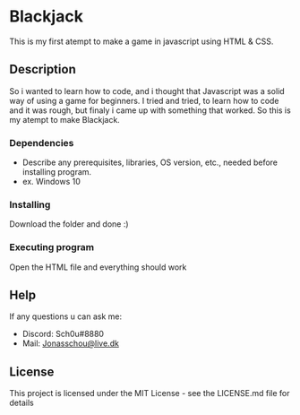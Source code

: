 # Blackjack

This is my first atempt to make a game in javascript using HTML & CSS.

## Description

So i wanted to learn how to code, and i thought that Javascript was a solid way of using a game for beginners.
I tried and tried, to learn how to code and it was rough, but finaly i came up with something that worked.
So this is my atempt to make Blackjack.

### Dependencies

* Describe any prerequisites, libraries, OS version, etc., needed before installing program.
* ex. Windows 10

### Installing

Download the folder and done :)

### Executing program

Open the HTML file and everything should work

## Help

If any questions u can ask me: 
- Discord: Sch0u#8880
- Mail: Jonasschou@live.dk

## License

This project is licensed under the MIT License - see the LICENSE.md file for details
